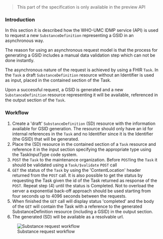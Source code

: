  <blockquote class="stu-note">
    <p>This part of the specification is only available in the preview API</p>
 </blockquote>

### Introduction
    
In this section it is described how the WHO-UMC IDMP service (API) is used to request a new `SubstanceDefinition` representing a GSID in an asynchronous way. 

The reason for using an asynchronous request model is that the process for generating a GSID includes a manual data validation step which can not be  done instantly.

The asynchronous nature of the request is achieved by using a FHIR `Task`. In the `Task` a draft `SubstanceDefinition` resource without an Identifier is used as input, placed in the contained section of the Task.

Upon a successful request, a GSID is generated and a new `SubstanceDefinition` resource representing it will be available, referenced in the output section of the `Task`.    

### Workflow

1. Create a 'draft' `SubstanceDefinition` (SD) resource with the information available for GSID generation. The resource should only have an id for internal references in the `Task` and no Identifier since it is the Identifier (the GSID) that will be generated.
2. Place the (SD) resource in the contained section of a `Task` resource and reference it in the input section specifying the appropriate type using the TaskInputType code system.
3. `POST` the `Task` to the maintenance organization. Before `POST`ing the `Task` it should be validated using a `Task/$validate` `POST` call
4. `GET` the status of the `Task` by using the 'ContentLocation' header returned from the `POST` call. It is also possible to get the status by requesting the Task given the id of the Task returned as response of the `POST`.
Repeat step (4) until the status is Completed. Not to overload the server a exponential back-off approach should be used starting from four seconds up to 4096 seconds between the requests.
5. When finished the `GET` call will display status 'completed' and the body of the `GET` will contain the Task with a reference to the generated SubstanceDefinition resource (including a GSID) in the output section.
6. The generated (SD) will be available as a resolvable url.

<figure>
  <img style="padding-top:0;padding-bottom:0;float:center" src="SubstanceRequestWF.png" alt="Substance request workflow"/>
  <figcaption>Substance request workflow</figcaption>
</figure>
